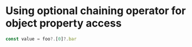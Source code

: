 # Using optional chaining operator for object property access

```js
const value = foo?.[0]?.bar
```
